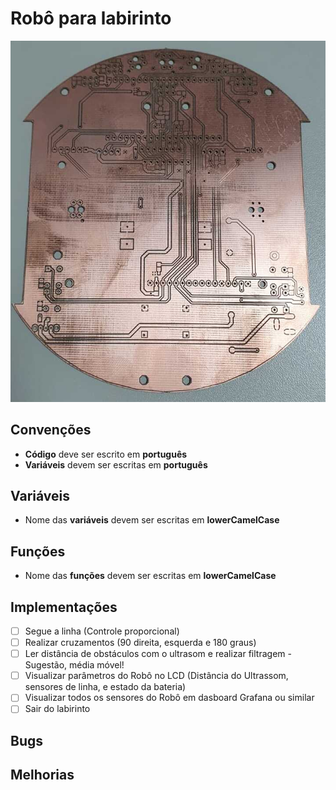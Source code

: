 # Robô para labirinto

<img src="board.jpeg">

## Convenções
- **Código** deve ser escrito em **português**
- **Variáveis** devem ser escritas em **português**

## Variáveis
- Nome das **variáveis** devem ser escritas em **lowerCamelCase**

## Funções
- Nome das **funções** devem ser escritas em **lowerCamelCase**

## Implementações
- [ ] Segue a linha (Controle proporcional) 
- [ ] Realizar cruzamentos (90 direita, esquerda e 180 graus) 
- [ ] Ler distância de obstáculos com o ultrasom e realizar filtragem - Sugestão, média móvel! 
- [ ] Visualizar parâmetros do Robô no LCD (Distância do Ultrassom, sensores de linha, e estado da bateria) 
- [ ] Visualizar todos os sensores do Robô em dasboard Grafana ou similar
- [ ] Sair do labirinto

## Bugs

## Melhorias